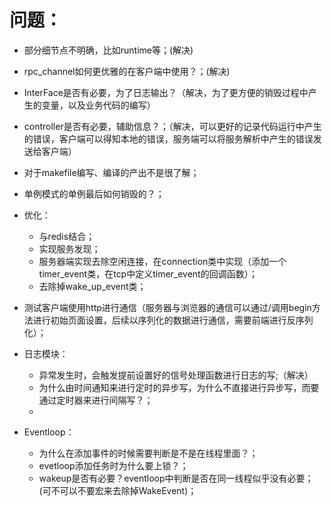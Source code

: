 # 问题：

* 部分细节点不明确，比如runtime等；(解决)
* rpc_channel如何更优雅的在客户端中使用？；(解决)
* InterFace是否有必要，为了日志输出？（解决，为了更方便的销毁过程中产生的变量，以及业务代码的编写）
* controller是否有必要，辅助信息？；（解决，可以更好的记录代码运行中产生的错误，客户端可以得知本地的错误，服务端可以将服务解析中产生的错误发送给客户端）
* 对于makefile编写、编译的产出不是很了解；
* 单例模式的单例最后如何销毁的？；
* 优化：

  * 与redis结合；
  * 实现服务发现；
  * 服务器端实现去除空闲连接，在connection类中实现（添加一个timer_event类，在tcp中定义timer_event的回调函数）；
  * 去除掉wake_up_event类；
* 测试客户端使用http进行通信（服务器与浏览器的通信可以通过/调用begin方法进行初始页面设置，后续以序列化的数据进行通信，需要前端进行反序列化）；
* 日志模块：

  * 异常发生时，会触发提前设置好的信号处理函数进行日志的写;（解决）
  * 为什么由时间通知来进行定时的异步写，为什么不直接进行异步写，而要通过定时器来进行间隔写？；
  * 
* Eventloop：

  * 为什么在添加事件的时候需要判断是不是在线程里面？；
  * evetloop添加任务时为什么要上锁？；
  * wakeup是否有必要？eventloop中判断是否在同一线程似乎没有必要；(可不可以不要宏来去除掉WakeEvent)；
